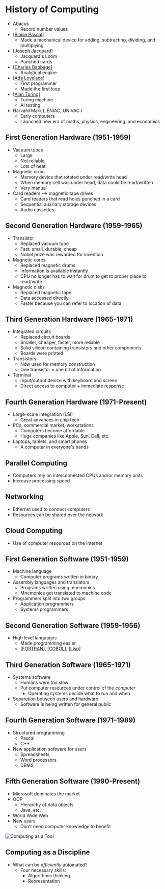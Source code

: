 # History of Computing

- Abacus
  - Record number values
- [[Blaise Pascal]]
  - Made a mechanical device for adding, subtracting, dividing, and multiplying
- [[Joseph Jacquard]]
  - Jacquard's Loom
  - Punched cards
- [[Charles Babbage]]
  - Analytical engine
- [[Ada Lovelace]]
  - First programmer
  - Made the first loop
- [[Alan Turing]]
  - Turing machine
  - AI testing
- Harvard Mark I, ENIAC, UNIVAC I
  - Early computers
  - Launched new era of maths, physics, engineering, and economics

## First Generation Hardware (1951-1959)

- Vacuum tubes
  - Large
  - Not reliable
  - Lots of heat
- Magnetic drum
  - Memory device that rotated under read/write head
  - When memory cell was under head, data could be read/written
  - Very manual
- Card readers --> magnetic tape drives
  - Card readers that read holes punched in a card
  - Sequential auxiliary storage devices
  - Audio cassettes

## Second Generation Hardware (1959-1965)

- Transistor
  - Replaced vacuum tube
  - Fast, small, durable, cheap
  - Nobel prize was rewarded for invention
- Magnetic cores
  - Replaced magnetic drums
  - Information is available instantly
  - CPU no longer has to wait for drum to get to proper place to read/write
- Magnetic disks
  - Replaced magnetic tape
  - Data accessed directly
  - Faster because you can refer to location of data

## Third Generation Hardware (1965-1971)

- Integrated circuits
  - Replaced circuit boards
  - Smaller, cheaper, faster, more reliable
  - Solid silicon containing transistors and other components
  - Boards were printed
- Transistors
  - Now used for memory construction
  - One transistor = one bit of information
- Terminal
  - Input/output device with keyboard and screen
  - Direct access to computer + immediate response

## Fourth Generation Hardware (1971-Present)

- Large-scale integration (LSI)
  - Great advances in chip tech
- PCs, commercial market, workstations
  - Computers become affordable
  - Huge companies like Apple, Sun, Dell, etc.
- Laptops, tablets, and smart phones
  - A computer in everyone's hands

## Parallel Computing

- Computers rely on interconnected CPUs and/or memory units
- Increase processing speed

## Networking

- Ethernet used to connect computers
- Resources can be shared over the network

## Cloud Computing

- Use of computer resources on the Internet

## First Generation Software (1951-1959)

- Machine language
  - Computer programs written in binary
- Assembly languages and translators
  - Programs written using mnemonics
  - Mnemonics get translated to machine code
- Programmers split into two groups
  - Application programmers
  - Systems programmers

## Second Generation Software (1959-1956)

- High level languages
  - Made programming easier
  - [[FORTRAN]], [[COBOL]], [[Lisp]]

## Third Generation Software (1965-1971)

- Systems software
  - Humans were too slow
  - Put computer resources under control of the _computer_
    - Operating systems decide what to run and when
- Separation between users and hardware
  - Software is being written for general public

## Fourth Generation Software (1971–1989)

- Structured programming
  - Pascal
  - C++
- New application software for users
  - Spreadsheets
  - Word processors
  - DBMS

## Fifth Generation Software (1990-Present)

- Microsoft dominates the market
- OOP
  - Hierarchy of data objects
  - Java, etc.
- World Wide Web
- New users
  - Don't need computer knowledge to benefit

![Computing as a Tool](/assets/second-brain/2020-09-14-18-03-29.png)

## Computing as a Discipline

- What can be _efficiently_ automated?
  - Four necessary skills:
    - Algorithmic thinking
    - Representation

[//begin]: # "Autogenerated link references for markdown compatibility"
[Blaise Pascal]: blaise-pascal "Blaise Pascal"
[Joseph Jacquard]: joseph-jacquard "Joseph Jacquard"
[Charles Babbage]: charles-babbage "Charles Babbage"
[Ada Lovelace]: ada-lovelace "Ada Lovelace"
[Alan Turing]: alan-turing "Alan Turing"
[FORTRAN]: fortran "FORTRAN"
[COBOL]: cobol "COBOL"
[Lisp]: lisp "Lisp"
[//end]: # "Autogenerated link references"
